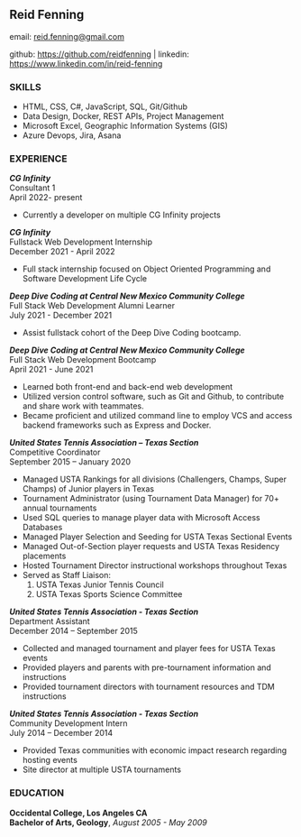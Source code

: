 Reid Fenning
------------

email: reid.fenning@gmail.com

github: https://github.com/reidfenning | linkedin: https://www.linkedin.com/in/reid-fenning

### SKILLS

- HTML, CSS, C#, JavaScript, SQL, Git/Github
- Data Design, Docker, REST APIs, Project Management
- Microsoft Excel, Geographic Information Systems (GIS)
- Azure Devops, Jira, Asana

### EXPERIENCE 

***CG Infinity***  
Consultant 1  
April 2022- present 
-   Currently a developer on multiple CG Infinity projects

***CG Infinity***  
Fullstack Web Development Internship  
December 2021 - April 2022  
-   Full stack internship focused on Object Oriented Programming and Software Development Life Cycle

***Deep Dive Coding at Central New Mexico Community College***  
Full Stack Web Development Alumni Learner  
July 2021 - December 2021
-   Assist fullstack cohort of the Deep Dive Coding bootcamp.

***Deep Dive Coding at Central New Mexico Community College***  
Full Stack Web Development Bootcamp  
April 2021 - June 2021
-   Learned both front-end and back-end web development
-   Utilized version control software, such as Git and Github, to contribute and share work with teammates.
-   Became proficient and utilized command line to employ VCS and access backend frameworks such as Express and Docker.

***United States Tennis Association – Texas Section***	  				        
Competitive Coordinator  
September 2015 – January 2020
-   Managed USTA Rankings for all divisions (Challengers, Champs, Super Champs) of Junior players in Texas
-	Tournament Administrator (using Tournament Data Manager) for 70+ annual tournaments 
-	Used SQL queries to manage player data with Microsoft Access Databases 
-	Managed Player Selection and Seeding for USTA Texas Sectional Events 
-	Managed Out-of-Section player requests and USTA Texas Residency placements 
-   Hosted Tournament Director instructional workshops throughout Texas 
-	Served as Staff Liaison:
     1. USTA Texas Junior Tennis Council 
     2. USTA Texas Sports Science Committee

***United States Tennis Association - Texas Section***  
Department Assistant  
December 2014 – September 2015
-   Collected and managed tournament and player fees for USTA Texas events
-   Provided players and parents with pre-tournament information and instructions
-   Provided tournament directors with tournament resources and TDM instructions

***United States Tennis Association - Texas Section***	  
Community Development Intern  
July 2014 – December 2014
-   Provided Texas communities with economic impact research regarding hosting events
-   Site director at multiple USTA tournaments

### EDUCATION 			        

**Occidental College, Los Angeles CA** 	                     	        		        
**Bachelor of Arts, Geology**, *August 2005 - May 2009*					   			     			
